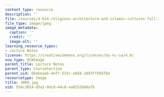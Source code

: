 ```yaml
---
content_type: resource
description: ''
file: /courses/4-614-religious-architecture-and-islamic-cultures-fall-2002/554c3024d5a39dc044c0ea8252b86a7b_3069.jpg
file_type: image/jpeg
image_metadata:
  caption: ''
  credit: ''
  image-alt: ''
learning_resource_types:
- Lecture Notes
license: https://creativecommons.org/licenses/by-nc-sa/4.0/
ocw_type: OCWImage
parent_title: Lecture Notes
parent_type: CourseSection
parent_uid: 68abeaab-4eff-532c-e858-18d3ffb567bd
resourcetype: Image
title: 3069.jpg
uid: 554c3024-d5a3-9dc0-44c0-ea8252b86a7b
---
```

